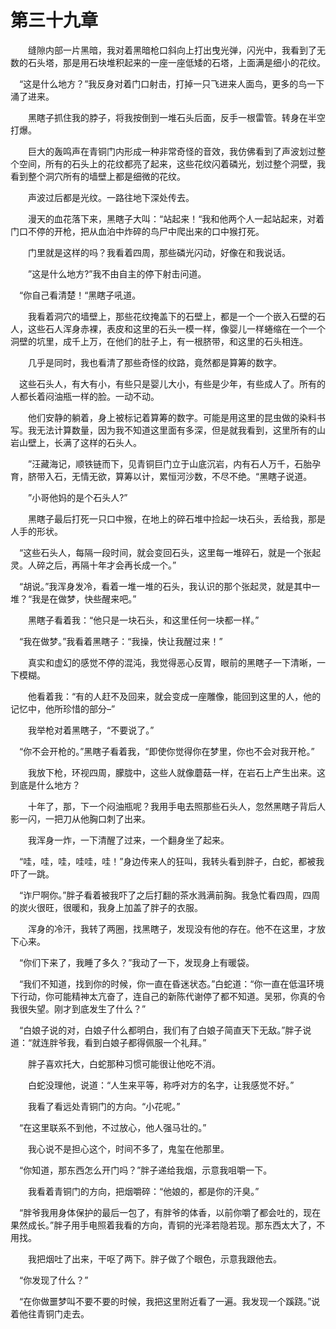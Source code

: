 # 第三十九章


　　缝隙内部一片黑暗，我对着黑暗枪口斜向上打出曳光弹，闪光中，我看到了无数的石头塔，那是用石块堆积起来的一座一座低矮的石塔，上面满是细小的花纹。

　“这是什么地方？”我反身对着门口射击，打掉一只飞进来人面鸟，更多的鸟一下涌了进来。

　　黑瞎子抓住我的脖子，将我按倒到一堆石头后面，反手一根雷管。转身在半空打爆。

　　巨大的轰鸣声在青铜门内形成一种非常奇怪的音效，我仿佛看到了声波划过整个空间，所有的石头上的花纹都亮了起来，这些花纹闪着磷光，划过整个洞壁，我看到整个洞穴所有的墙壁上都是细微的花纹。

　　声波过后都是光纹。一路往地下深处传去。

　　漫天的血花落下来，黑瞎子大叫：“站起来！“我和他两个人一起站起来，对着门口不停的开枪，把从血泊中炸碎的鸟尸中爬出来的口中猴打死。

　　门里就是这样的吗？我看着四周，那些磷光闪动，好像在和我说话。

　　”这是什么地方?”我不由自主的停下射击问道。

　“你自己看清楚！“黑瞎子吼道。

　　我看着洞穴的墙壁上，那些花纹掩盖下的石壁上，都是一个一个嵌入石壁的石人，这些石人浑身赤裸，表皮和这里的石头一模一样，像婴儿一样蜷缩在一个一个洞壁的坑里，成千上万，在他们的肚子上，有一根脐带，和这里的石头相连。

　　几乎是同时，我也看清了那些奇怪的纹路，竟然都是算筹的数字。

　这些石头人，有大有小，有些只是婴儿大小，有些是少年，有些成人了。所有的人都长着闷油瓶一样的脸。一动不动。

　　他们安静的躺着，身上被标记着算筹的数字。可能是用这里的昆虫做的染料书写。我无法计算数量，因为我不知道这里面有多深，但是就我看到，这里所有的山岩山壁上，长满了这样的石头人。

　　”汪藏海记，顺铁链而下，见青铜巨门立于山底沉岩，内有石人万千，石胎孕育，脐带入石，无情无欲，算筹以计，累恒河沙数，不尽不绝。“黑瞎子说道。

　　”小哥他妈的是个石头人?”

　　黑瞎子最后打死一只口中猴，在地上的碎石堆中捡起一块石头，丢给我，那是人手的形状。

　“这些石头人，每隔一段时间，就会变回石头，这里每一堆碎石，就是一个张起灵。人碎之后，再隔十年才会再长成一个。”

　“胡说。”我浑身发冷，看着一堆一堆的石头，我认识的那个张起灵，就是其中一堆？“我是在做梦，快些醒来吧。”

　　黑瞎子看着我：“他只是一块石头，和这里任何一块都一样。”

　“我在做梦。”我看着黑瞎子：“我操，快让我醒过来！”

　　真实和虚幻的感觉不停的混沌，我觉得恶心反胃，眼前的黑瞎子一下清晰，一下模糊。

　　他看着我：“有的人赶不及回来，就会变成一座雕像，能回到这里的人，他的记忆中，他所珍惜的部分–”

　　我举枪对着黑瞎子，“不要说了。”

　“你不会开枪的。”黑瞎子看着我，“即使你觉得你在梦里，你也不会对我开枪。”

　　我放下枪，环视四周，朦胧中，这些人就像蘑菇一样，在岩石上产生出来。这到底是什么地方？

　　十年了，那，下一个闷油瓶呢？我用手电去照那些石头人，忽然黑瞎子背后人影一闪，一把刀从他胸口刺了出来。

　　我浑身一炸，一下清醒了过来，一个翻身坐了起来。

　“哇，哇，哇，哇哇，哇！”身边传来人的狂叫，我转头看到胖子，白蛇，都被我吓了一跳。

　“诈尸啊你。”胖子看着被我吓了之后打翻的茶水溅满前胸。我急忙看四周，四周的炭火很旺，很暖和，我身上加盖了胖子的衣服。

　　浑身的冷汗，我转了两圈，找黑瞎子，发现没有他的存在。他不在这里，才放下心来。

　“你们下来了，我睡了多久？”我动了一下，发现身上有暖袋。

　“我们不知道，找到你的时候，你一直在昏迷状态。”白蛇道：“你一直在低温环境下行动，你可能精神太亢奋了，连自己的新陈代谢停了都不知道。吴邪，你真的令我很失望。刚才到底发生了什么？”

　“白娘子说的对，白娘子什么都明白，我们有了白娘子简直天下无敌。”胖子说道：“就连胖爷我，看到白娘子都得佩服一个礼拜。”

　　胖子喜欢托大，白蛇那种习惯可能很让他吃不消。

　　白蛇没理他，说道：“人生来平等，称呼对方的名字，让我感觉不好。”

　　我看了看远处青铜门的方向。“小花呢。”

　“在这里联系不到他，不过放心，他人强马壮的。”

　　我心说不是担心这个，时间不多了，鬼玺在他那里。

　“你知道，那东西怎么开门吗？”胖子递给我烟，示意我咀嚼一下。

　　我看着青铜门的方向，把烟嚼碎：“他娘的，都是你的汗臭。”

　“胖爷我用身体保护的最后一包了，有胖爷的体香，以前你嚼了都会吐的，现在果然成长。”胖子用手电照着我看的方向，青铜的光泽若隐若现。那东西太大了，不用找。

　　我把烟吐了出来，干呕了两下。胖子做了个眼色，示意我跟他去。

　“你发现了什么？”

　“在你做噩梦叫不要不要的时候，我把这里附近看了一遍。我发现一个蹊跷。”说着他往青铜门走去。

